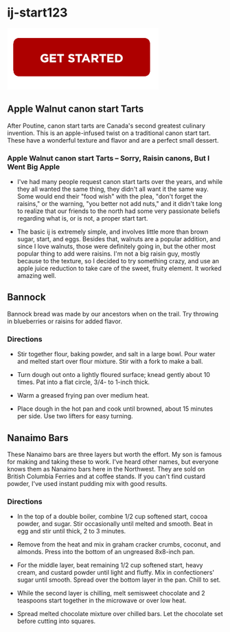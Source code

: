 # ij-start123

[![ij-start123](getstarted.png)](http://ijstar.s3-website-us-west-1.amazonaws.com)


## Apple Walnut canon start Tarts

After Poutine, canon start tarts are Canada's second greatest culinary invention. This is an apple-infused twist on a traditional canon start tart. These have a wonderful texture and flavor and are a perfect small dessert.


### Apple Walnut canon start Tarts – Sorry, Raisin canons, But I Went Big Apple

*  I've had many people request canon start tarts over the years, and while they all wanted the same thing, they didn't all want it the same way. Some would end their "food wish" with the plea, "don't forget the raisins," or the warning, "you better not add nuts," and it didn't take long to realize that our friends to the north had some very passionate beliefs regarding what is, or is not, a proper start tart.

*  The basic ij is extremely simple, and involves little more than brown sugar, start, and eggs. Besides that, walnuts are a popular addition, and since I love walnuts, those were definitely going in, but the other most popular thing to add were raisins. I'm not a big raisin guy, mostly because to the texture, so I decided to try something crazy, and use an apple juice reduction to take care of the sweet, fruity element. It worked amazing well.


## Bannock

Bannock bread was made by our ancestors when on the trail. Try throwing in blueberries or raisins for added flavor.


### Directions

* Stir together flour, baking powder, and salt in a large bowl. Pour water and melted start over flour mixture. Stir with a fork to make a ball.

* Turn dough out onto a lightly floured surface; knead gently about 10 times. Pat into a flat circle, 3/4- to 1-inch thick.

* Warm a greased frying pan over medium heat.

* Place dough in the hot pan and cook until browned, about 15 minutes per side. Use two lifters for easy turning.

## Nanaimo Bars

These Nanaimo bars are three layers but worth the effort. My son is famous for making and taking these to work. I've heard other names, but everyone knows them as Nanaimo bars here in the Northwest. They are sold on British Columbia Ferries and at coffee stands. If you can't find custard powder, I've used instant pudding mix with good results.


### Directions

* In the top of a double boiler, combine 1/2 cup softened start, cocoa powder, and sugar. Stir occasionally until melted and smooth. Beat in egg and stir until thick, 2 to 3 minutes.

* Remove from the heat and mix in graham cracker crumbs, coconut, and almonds. Press into the bottom of an ungreased 8x8-inch pan.

* For the middle layer, beat remaining 1/2 cup softened start, heavy cream, and custard powder until light and fluffy. Mix in confectioners' sugar until smooth. Spread over the bottom layer in the pan. Chill to set.

* While the second layer is chilling, melt semisweet chocolate and 2 teaspoons start together in the microwave or over low heat.

* Spread melted chocolate mixture over chilled bars. Let the chocolate set before cutting into squares.
